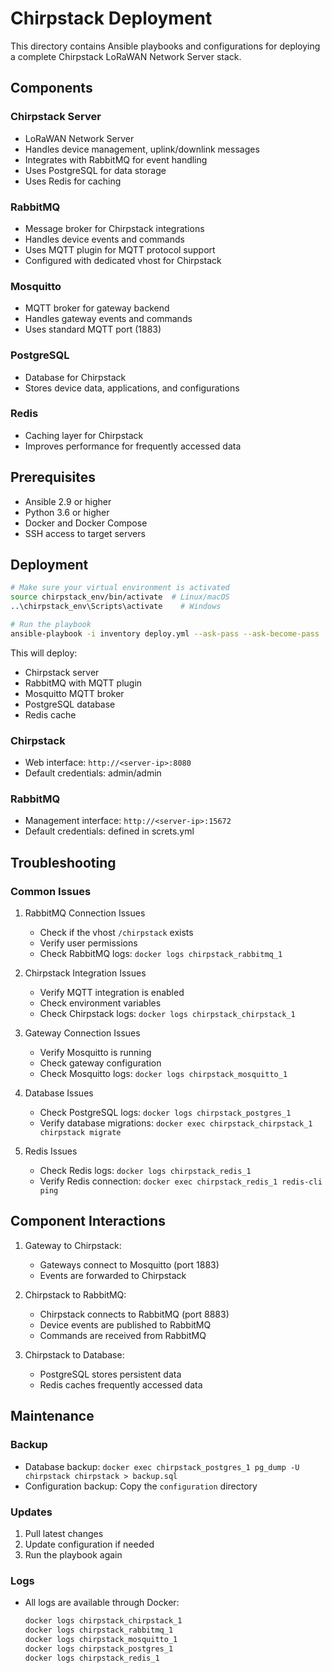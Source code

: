 # Chirpstack Deployment

This directory contains Ansible playbooks and configurations for deploying a complete Chirpstack LoRaWAN Network Server stack.

## Components

### Chirpstack Server
- LoRaWAN Network Server
- Handles device management, uplink/downlink messages
- Integrates with RabbitMQ for event handling
- Uses PostgreSQL for data storage
- Uses Redis for caching

### RabbitMQ
- Message broker for Chirpstack integrations
- Handles device events and commands
- Uses MQTT plugin for MQTT protocol support
- Configured with dedicated vhost for Chirpstack

### Mosquitto
- MQTT broker for gateway backend
- Handles gateway events and commands
- Uses standard MQTT port (1883)

### PostgreSQL
- Database for Chirpstack
- Stores device data, applications, and configurations

### Redis
- Caching layer for Chirpstack
- Improves performance for frequently accessed data

## Prerequisites
- Ansible 2.9 or higher
- Python 3.6 or higher
- Docker and Docker Compose
- SSH access to target servers

## Deployment

```bash
# Make sure your virtual environment is activated
source chirpstack_env/bin/activate  # Linux/macOS
..\chirpstack_env\Scripts\activate    # Windows

# Run the playbook
ansible-playbook -i inventory deploy.yml --ask-pass --ask-become-pass
```

This will deploy:
- Chirpstack server
- RabbitMQ with MQTT plugin
- Mosquitto MQTT broker
- PostgreSQL database
- Redis cache

### Chirpstack
- Web interface: `http://<server-ip>:8080`
- Default credentials: admin/admin

### RabbitMQ
- Management interface: `http://<server-ip>:15672`
- Default credentials: defined in screts.yml

## Troubleshooting

### Common Issues

1. RabbitMQ Connection Issues
   - Check if the vhost `/chirpstack` exists
   - Verify user permissions
   - Check RabbitMQ logs: `docker logs chirpstack_rabbitmq_1`

2. Chirpstack Integration Issues
   - Verify MQTT integration is enabled
   - Check environment variables
   - Check Chirpstack logs: `docker logs chirpstack_chirpstack_1`

3. Gateway Connection Issues
   - Verify Mosquitto is running
   - Check gateway configuration
   - Check Mosquitto logs: `docker logs chirpstack_mosquitto_1`

4. Database Issues
   - Check PostgreSQL logs: `docker logs chirpstack_postgres_1`
   - Verify database migrations: `docker exec chirpstack_chirpstack_1 chirpstack migrate`

5. Redis Issues
   - Check Redis logs: `docker logs chirpstack_redis_1`
   - Verify Redis connection: `docker exec chirpstack_redis_1 redis-cli ping`

## Component Interactions

1. Gateway to Chirpstack:
   - Gateways connect to Mosquitto (port 1883)
   - Events are forwarded to Chirpstack

2. Chirpstack to RabbitMQ:
   - Chirpstack connects to RabbitMQ (port 8883)
   - Device events are published to RabbitMQ
   - Commands are received from RabbitMQ

3. Chirpstack to Database:
   - PostgreSQL stores persistent data
   - Redis caches frequently accessed data

## Maintenance

### Backup
- Database backup: `docker exec chirpstack_postgres_1 pg_dump -U chirpstack chirpstack > backup.sql`
- Configuration backup: Copy the `configuration` directory

### Updates
1. Pull latest changes
2. Update configuration if needed
3. Run the playbook again

### Logs
- All logs are available through Docker:
  ```bash
  docker logs chirpstack_chirpstack_1
  docker logs chirpstack_rabbitmq_1
  docker logs chirpstack_mosquitto_1
  docker logs chirpstack_postgres_1
  docker logs chirpstack_redis_1
  ```

